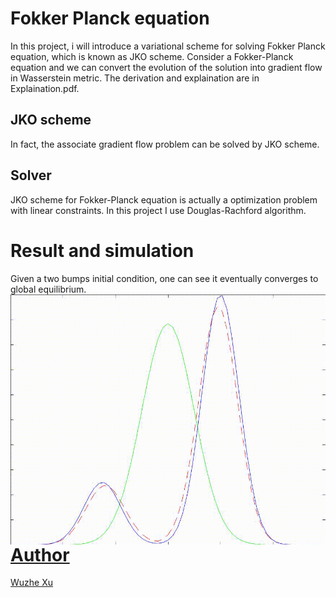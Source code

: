 # Fokker Planck equation

In this project, i will introduce a variational scheme for solving Fokker Planck equation, which is known as JKO scheme. Consider a Fokker-Planck equation and we can convert the evolution of the solution into gradient flow in Wasserstein metric. The derivation and explaination are in Explaination.pdf.

## JKO scheme
In fact, the associate gradient flow problem can be solved by JKO scheme.

## Solver
JKO scheme for Fokker-Planck equation is actually a optimization problem with linear constraints. In this project I use Douglas-Rachford algorithm.

# Result and simulation
Given a two bumps initial condition, one can see it eventually converges to global equilibrium.
<a href="url"><img src="https://github.com/woodssss/Solve-Fokker-Planck-equation-by-Gradient-flow-in-Wasserstein-metric/blob/master/FP_1D.gif" align="left" height="400" width="700" >

# Author
Wuzhe Xu


